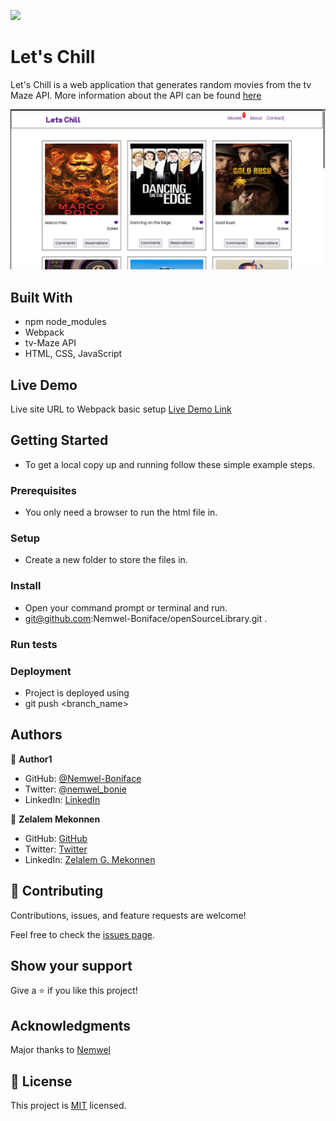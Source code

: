 ![](https://img.shields.io/badge/Microverse-blueviolet)

# Let's Chill
Let's Chill is a web application that generates random movies from the tv Maze API. More information about the API can be found [here](https://www.tvmaze.com/api)

![screenshot](./src/images/letsChill.png)


## Built With

- npm node_modules
- Webpack
- tv-Maze API
- HTML, CSS, JavaScript

## Live Demo
Live site URL to Webpack basic setup
[Live Demo Link](https://nemwel-boniface.github.io/openSourceLibrary/)


## Getting Started


- To get a local copy up and running follow these simple example steps.

### Prerequisites

- You only need a browser to run the html file in.

### Setup

- Create a new folder to store the files in.

### Install

- Open your command prompt or terminal and run.
- git@github.com:Nemwel-Boniface/openSourceLibrary.git .


### Run tests



### Deployment

- Project is deployed using
- git push <branch_name>



## Authors

👤 **Author1**

- GitHub: [@Nemwel-Boniface ](https://github.com/Nemwel-Boniface)
- Twitter: [@nemwel_bonie](https://twitter.com/nemwel_bonie)
- LinkedIn: [LinkedIn](https://www.linkedin.com/in/nemwel-nyandoro-aa1b2620b/)

👤 **Zelalem Mekonnen**

- GitHub: [GitHub](https://github.com/zmekonnen251)
- Twitter: [Twitter](https://twitter.com/mek_zela)
- LinkedIn: [Zelalem G. Mekonnen](https://www.linkedin.com/in/zelalem-getachew/)

## 🤝 Contributing

Contributions, issues, and feature requests are welcome!

Feel free to check the [issues page](https://github.com/Nemwel-Boniface/openSourceLibrary/issues).

## Show your support

Give a ⭐️ if you like this project!

## Acknowledgments
Major thanks to [Nemwel]()


## 📝 License

This project is [MIT](./MIT.md) licensed.
